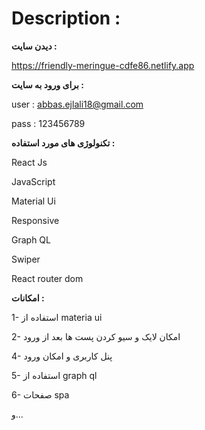 
# Description :

**دیدن سایت :**

https://friendly-meringue-cdfe86.netlify.app

 **برای ورود به سایت :**
 
user : abbas.ejlali18@gmail.com

pass : 123456789

**تکنولوژی های مورد استفاده :**

React Js

JavaScript

Material Ui

Responsive

Graph QL

Swiper

React router dom



**امکانات :**

1- استفاده از materia ui

2- امکان لایک و سیو کردن پست ها بعد از ورود

4- پنل کاربری و امکان ورود 

5- استفاده از graph ql

6- صفحات spa

و...
